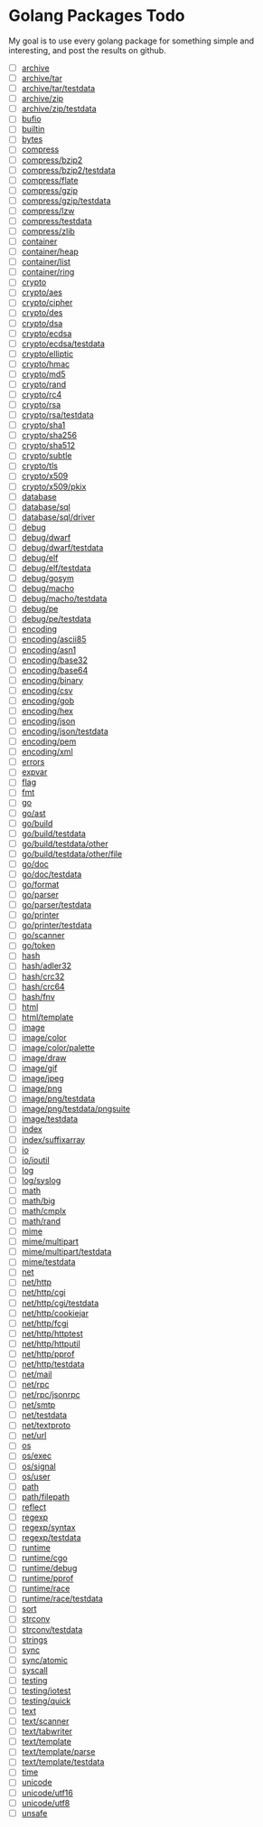 Golang Packages Todo
====================

My goal is to use every golang package for something simple and interesting, and post the results on github.

- [ ] [archive](https://github.com/partkyle/ggta/tree/master/archive)
- [ ] [archive/tar](https://github.com/partkyle/ggta/tree/master/archive/tar)
- [ ] [archive/tar/testdata](https://github.com/partkyle/ggta/tree/master/archive/tar/testdata)
- [ ] [archive/zip](https://github.com/partkyle/ggta/tree/master/archive/zip)
- [ ] [archive/zip/testdata](https://github.com/partkyle/ggta/tree/master/archive/zip/testdata)
- [ ] [bufio](https://github.com/partkyle/ggta/tree/master/bufio)
- [ ] [builtin](https://github.com/partkyle/ggta/tree/master/builtin)
- [ ] [bytes](https://github.com/partkyle/ggta/tree/master/bytes)
- [ ] [compress](https://github.com/partkyle/ggta/tree/master/compress)
- [ ] [compress/bzip2](https://github.com/partkyle/ggta/tree/master/compress/bzip2)
- [ ] [compress/bzip2/testdata](https://github.com/partkyle/ggta/tree/master/compress/bzip2/testdata)
- [ ] [compress/flate](https://github.com/partkyle/ggta/tree/master/compress/flate)
- [ ] [compress/gzip](https://github.com/partkyle/ggta/tree/master/compress/gzip)
- [ ] [compress/gzip/testdata](https://github.com/partkyle/ggta/tree/master/compress/gzip/testdata)
- [ ] [compress/lzw](https://github.com/partkyle/ggta/tree/master/compress/lzw)
- [ ] [compress/testdata](https://github.com/partkyle/ggta/tree/master/compress/testdata)
- [ ] [compress/zlib](https://github.com/partkyle/ggta/tree/master/compress/zlib)
- [ ] [container](https://github.com/partkyle/ggta/tree/master/container)
- [ ] [container/heap](https://github.com/partkyle/ggta/tree/master/container/heap)
- [ ] [container/list](https://github.com/partkyle/ggta/tree/master/container/list)
- [ ] [container/ring](https://github.com/partkyle/ggta/tree/master/container/ring)
- [ ] [crypto](https://github.com/partkyle/ggta/tree/master/crypto)
- [ ] [crypto/aes](https://github.com/partkyle/ggta/tree/master/crypto/aes)
- [ ] [crypto/cipher](https://github.com/partkyle/ggta/tree/master/crypto/cipher)
- [ ] [crypto/des](https://github.com/partkyle/ggta/tree/master/crypto/des)
- [ ] [crypto/dsa](https://github.com/partkyle/ggta/tree/master/crypto/dsa)
- [ ] [crypto/ecdsa](https://github.com/partkyle/ggta/tree/master/crypto/ecdsa)
- [ ] [crypto/ecdsa/testdata](https://github.com/partkyle/ggta/tree/master/crypto/ecdsa/testdata)
- [ ] [crypto/elliptic](https://github.com/partkyle/ggta/tree/master/crypto/elliptic)
- [ ] [crypto/hmac](https://github.com/partkyle/ggta/tree/master/crypto/hmac)
- [ ] [crypto/md5](https://github.com/partkyle/ggta/tree/master/crypto/md5)
- [ ] [crypto/rand](https://github.com/partkyle/ggta/tree/master/crypto/rand)
- [ ] [crypto/rc4](https://github.com/partkyle/ggta/tree/master/crypto/rc4)
- [ ] [crypto/rsa](https://github.com/partkyle/ggta/tree/master/crypto/rsa)
- [ ] [crypto/rsa/testdata](https://github.com/partkyle/ggta/tree/master/crypto/rsa/testdata)
- [ ] [crypto/sha1](https://github.com/partkyle/ggta/tree/master/crypto/sha1)
- [ ] [crypto/sha256](https://github.com/partkyle/ggta/tree/master/crypto/sha256)
- [ ] [crypto/sha512](https://github.com/partkyle/ggta/tree/master/crypto/sha512)
- [ ] [crypto/subtle](https://github.com/partkyle/ggta/tree/master/crypto/subtle)
- [ ] [crypto/tls](https://github.com/partkyle/ggta/tree/master/crypto/tls)
- [ ] [crypto/x509](https://github.com/partkyle/ggta/tree/master/crypto/x509)
- [ ] [crypto/x509/pkix](https://github.com/partkyle/ggta/tree/master/crypto/x509/pkix)
- [ ] [database](https://github.com/partkyle/ggta/tree/master/database)
- [ ] [database/sql](https://github.com/partkyle/ggta/tree/master/database/sql)
- [ ] [database/sql/driver](https://github.com/partkyle/ggta/tree/master/database/sql/driver)
- [ ] [debug](https://github.com/partkyle/ggta/tree/master/debug)
- [ ] [debug/dwarf](https://github.com/partkyle/ggta/tree/master/debug/dwarf)
- [ ] [debug/dwarf/testdata](https://github.com/partkyle/ggta/tree/master/debug/dwarf/testdata)
- [ ] [debug/elf](https://github.com/partkyle/ggta/tree/master/debug/elf)
- [ ] [debug/elf/testdata](https://github.com/partkyle/ggta/tree/master/debug/elf/testdata)
- [ ] [debug/gosym](https://github.com/partkyle/ggta/tree/master/debug/gosym)
- [ ] [debug/macho](https://github.com/partkyle/ggta/tree/master/debug/macho)
- [ ] [debug/macho/testdata](https://github.com/partkyle/ggta/tree/master/debug/macho/testdata)
- [ ] [debug/pe](https://github.com/partkyle/ggta/tree/master/debug/pe)
- [ ] [debug/pe/testdata](https://github.com/partkyle/ggta/tree/master/debug/pe/testdata)
- [ ] [encoding](https://github.com/partkyle/ggta/tree/master/encoding)
- [ ] [encoding/ascii85](https://github.com/partkyle/ggta/tree/master/encoding/ascii85)
- [ ] [encoding/asn1](https://github.com/partkyle/ggta/tree/master/encoding/asn1)
- [ ] [encoding/base32](https://github.com/partkyle/ggta/tree/master/encoding/base32)
- [ ] [encoding/base64](https://github.com/partkyle/ggta/tree/master/encoding/base64)
- [ ] [encoding/binary](https://github.com/partkyle/ggta/tree/master/encoding/binary)
- [ ] [encoding/csv](https://github.com/partkyle/ggta/tree/master/encoding/csv)
- [ ] [encoding/gob](https://github.com/partkyle/ggta/tree/master/encoding/gob)
- [ ] [encoding/hex](https://github.com/partkyle/ggta/tree/master/encoding/hex)
- [ ] [encoding/json](https://github.com/partkyle/ggta/tree/master/encoding/json)
- [ ] [encoding/json/testdata](https://github.com/partkyle/ggta/tree/master/encoding/json/testdata)
- [ ] [encoding/pem](https://github.com/partkyle/ggta/tree/master/encoding/pem)
- [ ] [encoding/xml](https://github.com/partkyle/ggta/tree/master/encoding/xml)
- [ ] [errors](https://github.com/partkyle/ggta/tree/master/errors)
- [ ] [expvar](https://github.com/partkyle/ggta/tree/master/expvar)
- [ ] [flag](https://github.com/partkyle/ggta/tree/master/flag)
- [ ] [fmt](https://github.com/partkyle/ggta/tree/master/fmt)
- [ ] [go](https://github.com/partkyle/ggta/tree/master/go)
- [ ] [go/ast](https://github.com/partkyle/ggta/tree/master/go/ast)
- [ ] [go/build](https://github.com/partkyle/ggta/tree/master/go/build)
- [ ] [go/build/testdata](https://github.com/partkyle/ggta/tree/master/go/build/testdata)
- [ ] [go/build/testdata/other](https://github.com/partkyle/ggta/tree/master/go/build/testdata/other)
- [ ] [go/build/testdata/other/file](https://github.com/partkyle/ggta/tree/master/go/build/testdata/other/file)
- [ ] [go/doc](https://github.com/partkyle/ggta/tree/master/go/doc)
- [ ] [go/doc/testdata](https://github.com/partkyle/ggta/tree/master/go/doc/testdata)
- [ ] [go/format](https://github.com/partkyle/ggta/tree/master/go/format)
- [ ] [go/parser](https://github.com/partkyle/ggta/tree/master/go/parser)
- [ ] [go/parser/testdata](https://github.com/partkyle/ggta/tree/master/go/parser/testdata)
- [ ] [go/printer](https://github.com/partkyle/ggta/tree/master/go/printer)
- [ ] [go/printer/testdata](https://github.com/partkyle/ggta/tree/master/go/printer/testdata)
- [ ] [go/scanner](https://github.com/partkyle/ggta/tree/master/go/scanner)
- [ ] [go/token](https://github.com/partkyle/ggta/tree/master/go/token)
- [ ] [hash](https://github.com/partkyle/ggta/tree/master/hash)
- [ ] [hash/adler32](https://github.com/partkyle/ggta/tree/master/hash/adler32)
- [ ] [hash/crc32](https://github.com/partkyle/ggta/tree/master/hash/crc32)
- [ ] [hash/crc64](https://github.com/partkyle/ggta/tree/master/hash/crc64)
- [ ] [hash/fnv](https://github.com/partkyle/ggta/tree/master/hash/fnv)
- [ ] [html](https://github.com/partkyle/ggta/tree/master/html)
- [ ] [html/template](https://github.com/partkyle/ggta/tree/master/html/template)
- [ ] [image](https://github.com/partkyle/ggta/tree/master/image)
- [ ] [image/color](https://github.com/partkyle/ggta/tree/master/image/color)
- [ ] [image/color/palette](https://github.com/partkyle/ggta/tree/master/image/color/palette)
- [ ] [image/draw](https://github.com/partkyle/ggta/tree/master/image/draw)
- [ ] [image/gif](https://github.com/partkyle/ggta/tree/master/image/gif)
- [ ] [image/jpeg](https://github.com/partkyle/ggta/tree/master/image/jpeg)
- [ ] [image/png](https://github.com/partkyle/ggta/tree/master/image/png)
- [ ] [image/png/testdata](https://github.com/partkyle/ggta/tree/master/image/png/testdata)
- [ ] [image/png/testdata/pngsuite](https://github.com/partkyle/ggta/tree/master/image/png/testdata/pngsuite)
- [ ] [image/testdata](https://github.com/partkyle/ggta/tree/master/image/testdata)
- [ ] [index](https://github.com/partkyle/ggta/tree/master/index)
- [ ] [index/suffixarray](https://github.com/partkyle/ggta/tree/master/index/suffixarray)
- [ ] [io](https://github.com/partkyle/ggta/tree/master/io)
- [ ] [io/ioutil](https://github.com/partkyle/ggta/tree/master/io/ioutil)
- [ ] [log](https://github.com/partkyle/ggta/tree/master/log)
- [ ] [log/syslog](https://github.com/partkyle/ggta/tree/master/log/syslog)
- [ ] [math](https://github.com/partkyle/ggta/tree/master/math)
- [ ] [math/big](https://github.com/partkyle/ggta/tree/master/math/big)
- [ ] [math/cmplx](https://github.com/partkyle/ggta/tree/master/math/cmplx)
- [ ] [math/rand](https://github.com/partkyle/ggta/tree/master/math/rand)
- [ ] [mime](https://github.com/partkyle/ggta/tree/master/mime)
- [ ] [mime/multipart](https://github.com/partkyle/ggta/tree/master/mime/multipart)
- [ ] [mime/multipart/testdata](https://github.com/partkyle/ggta/tree/master/mime/multipart/testdata)
- [ ] [mime/testdata](https://github.com/partkyle/ggta/tree/master/mime/testdata)
- [ ] [net](https://github.com/partkyle/ggta/tree/master/net)
- [ ] [net/http](https://github.com/partkyle/ggta/tree/master/net/http)
- [ ] [net/http/cgi](https://github.com/partkyle/ggta/tree/master/net/http/cgi)
- [ ] [net/http/cgi/testdata](https://github.com/partkyle/ggta/tree/master/net/http/cgi/testdata)
- [ ] [net/http/cookiejar](https://github.com/partkyle/ggta/tree/master/net/http/cookiejar)
- [ ] [net/http/fcgi](https://github.com/partkyle/ggta/tree/master/net/http/fcgi)
- [ ] [net/http/httptest](https://github.com/partkyle/ggta/tree/master/net/http/httptest)
- [ ] [net/http/httputil](https://github.com/partkyle/ggta/tree/master/net/http/httputil)
- [ ] [net/http/pprof](https://github.com/partkyle/ggta/tree/master/net/http/pprof)
- [ ] [net/http/testdata](https://github.com/partkyle/ggta/tree/master/net/http/testdata)
- [ ] [net/mail](https://github.com/partkyle/ggta/tree/master/net/mail)
- [ ] [net/rpc](https://github.com/partkyle/ggta/tree/master/net/rpc)
- [ ] [net/rpc/jsonrpc](https://github.com/partkyle/ggta/tree/master/net/rpc/jsonrpc)
- [ ] [net/smtp](https://github.com/partkyle/ggta/tree/master/net/smtp)
- [ ] [net/testdata](https://github.com/partkyle/ggta/tree/master/net/testdata)
- [ ] [net/textproto](https://github.com/partkyle/ggta/tree/master/net/textproto)
- [ ] [net/url](https://github.com/partkyle/ggta/tree/master/net/url)
- [ ] [os](https://github.com/partkyle/ggta/tree/master/os)
- [ ] [os/exec](https://github.com/partkyle/ggta/tree/master/os/exec)
- [ ] [os/signal](https://github.com/partkyle/ggta/tree/master/os/signal)
- [ ] [os/user](https://github.com/partkyle/ggta/tree/master/os/user)
- [ ] [path](https://github.com/partkyle/ggta/tree/master/path)
- [ ] [path/filepath](https://github.com/partkyle/ggta/tree/master/path/filepath)
- [ ] [reflect](https://github.com/partkyle/ggta/tree/master/reflect)
- [ ] [regexp](https://github.com/partkyle/ggta/tree/master/regexp)
- [ ] [regexp/syntax](https://github.com/partkyle/ggta/tree/master/regexp/syntax)
- [ ] [regexp/testdata](https://github.com/partkyle/ggta/tree/master/regexp/testdata)
- [ ] [runtime](https://github.com/partkyle/ggta/tree/master/runtime)
- [ ] [runtime/cgo](https://github.com/partkyle/ggta/tree/master/runtime/cgo)
- [ ] [runtime/debug](https://github.com/partkyle/ggta/tree/master/runtime/debug)
- [ ] [runtime/pprof](https://github.com/partkyle/ggta/tree/master/runtime/pprof)
- [ ] [runtime/race](https://github.com/partkyle/ggta/tree/master/runtime/race)
- [ ] [runtime/race/testdata](https://github.com/partkyle/ggta/tree/master/runtime/race/testdata)
- [ ] [sort](https://github.com/partkyle/ggta/tree/master/sort)
- [ ] [strconv](https://github.com/partkyle/ggta/tree/master/strconv)
- [ ] [strconv/testdata](https://github.com/partkyle/ggta/tree/master/strconv/testdata)
- [ ] [strings](https://github.com/partkyle/ggta/tree/master/strings)
- [ ] [sync](https://github.com/partkyle/ggta/tree/master/sync)
- [ ] [sync/atomic](https://github.com/partkyle/ggta/tree/master/sync/atomic)
- [ ] [syscall](https://github.com/partkyle/ggta/tree/master/syscall)
- [ ] [testing](https://github.com/partkyle/ggta/tree/master/testing)
- [ ] [testing/iotest](https://github.com/partkyle/ggta/tree/master/testing/iotest)
- [ ] [testing/quick](https://github.com/partkyle/ggta/tree/master/testing/quick)
- [ ] [text](https://github.com/partkyle/ggta/tree/master/text)
- [ ] [text/scanner](https://github.com/partkyle/ggta/tree/master/text/scanner)
- [ ] [text/tabwriter](https://github.com/partkyle/ggta/tree/master/text/tabwriter)
- [ ] [text/template](https://github.com/partkyle/ggta/tree/master/text/template)
- [ ] [text/template/parse](https://github.com/partkyle/ggta/tree/master/text/template/parse)
- [ ] [text/template/testdata](https://github.com/partkyle/ggta/tree/master/text/template/testdata)
- [ ] [time](https://github.com/partkyle/ggta/tree/master/time)
- [ ] [unicode](https://github.com/partkyle/ggta/tree/master/unicode)
- [ ] [unicode/utf16](https://github.com/partkyle/ggta/tree/master/unicode/utf16)
- [ ] [unicode/utf8](https://github.com/partkyle/ggta/tree/master/unicode/utf8)
- [ ] [unsafe](https://github.com/partkyle/ggta/tree/master/unsafe)
